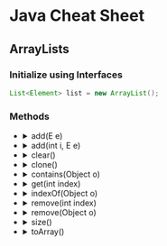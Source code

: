 # Java Cheat Sheet

<!-- <details><summary>Data Structures</summary> -->

## ArrayLists
### __Initialize using Interfaces__
```java
List<Element> list = new ArrayList();
```
### __Methods__

* <details><summary> add(E e) </summary>
  <pre><code>// Add Element e to list
  add(E e);             @return {boolean}
  </code></pre>
  </details>

* <details><summary> add(int i, E e) </summary>
  <pre><code>// Add Element e into list at position i
  add(int i, E e);      @return {void}
  </code></pre>
  </details>

* <details><summary> clear() </summary>
  <pre><code>// Clear list
  clear();              @return {void}
  </code></pre>
  </details>

* <details><summary> clone() </summary>
  <pre><code>// Creates a clone of current list
  clone();              @return {Object} 
  </code></pre>
  </details>

* <details><summary> contains(Object o) </summary>
  <pre><code>// Return true if Object o exists in list
  contains(Object o);   @return {boolean} 
  </code></pre>
  </details>

* <details><summary> get(int index) </summary>
  <pre><code>// Returns element at index index
  get(int index);       @return {E}
  </code></pre>
  </details>

* <details><summary> indexOf(Object o) </summary>
  <pre><code>// Return index of Object o
  indexOf(Object o)     @return {int}
  </code></pre>
  </details>

* <details><summary> remove(int index) </summary>
  <pre><code>// Removes element at index index
  remove(int index);    @return {E}
  </code></pre>
  </details>

* <details><summary> remove(Object o) </summary>
  <pre><code>// Removes Object o. Returns true if successful
  remove(Object o);     @return {boolean}
  </code></pre>
  </details>

* <details><summary> size() </summary>
  <pre><code>// Returns size of list
  size();               @return {int}
  </code></pre>
  </details>

* <details><summary> toArray() </summary>
  <pre><code>// Maps list to array of list Objects
  toArray();            @return {Object[]}
  </code></pre>
  </details>

</details>

